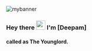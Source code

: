 ![mybanner](https://user-images.githubusercontent.com/43116024/91091911-ecb37480-e674-11ea-827c-1a47e6e9e77f.gif)
### Hey there <img src="https://media.giphy.com/media/hvRJCLFzcasrR4ia7z/giphy.gif" width="25px"> I'm [Deepam] 
#### called as The Younglord.



<!--
**theyounglord/theyounglord** is a ✨ _special_ ✨ repository because its `README.md` (this file) appears on your GitHub profile.

Here are some ideas to get you started:

- 🔭 I’m currently working on ...
- 🌱 I’m currently learning ...
- 👯 I’m looking to collaborate on ...
- 🤔 I’m looking for help with ...
- 💬 Ask me about ...
- 📫 How to reach me: ...
- 😄 Pronouns: ...
- ⚡ Fun fact: ...
-->
